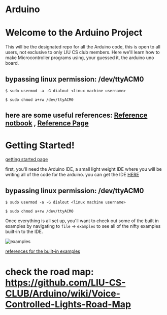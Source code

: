 # Arduino

# Welcome to the Arduino Project


This will be the designated repo for all the Arduino code, this is open to all users, not exclusive to only LIU CS club members. Here we'll learn how to make Microcontroller programs using, your guessed it, the arduino uno board.

## bypassing linux permission: /dev/ttyACM0

`$ sudo usermod -a -G dialout <linux machine username>`

`$ sudo chmod a+rw /dev/ttyACM0`

## here are some useful references: [Reference notbook](http://playground.arduino.cc/uploads/Main/arduino_notebook_v1-1.pdf) , [Reference Page](https://www.arduino.cc/en/Reference/HomePage)

# Getting Started!

[getting started page](https://www.arduino.cc/en/Guide/HomePage)

first, you'll need the Arduino IDE, a small light weight IDE where you will be writing all of the code for the arduino. you can get the IDE [HERE](https://www.arduino.cc/en/Main/Software)

## bypassing linux permission: /dev/ttyACM0

`$ sudo usermod -a -G dialout <linux machine username>`

`$ sudo chmod a+rw /dev/ttyACM0`

Once everything is all set up, you'll want to check out some of the built in examples by navigating to `file` → `examples` to see all of the nifty examples  built-in to the IDE. 

![examples](https://www.arduino.cc/en/uploads/Tutorial/built_in_examples.svg)

[references for the built-in examples](https://www.arduino.cc/en/Tutorial/BuiltInExamples)




# check the road map: https://github.com/LIU-CS-CLUB/Arduino/wiki/Voice-Controlled-Lights-Road-Map
